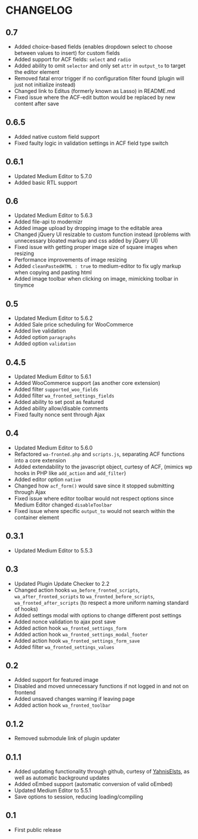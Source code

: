 CHANGELOG
=========
## 0.7
* Added choice-based fields (enables dropdown select to choose between values to insert) for custom fields
* Added support for ACF fields: `select` and `radio` 
* Added ability to omit `selector` and only set `attr` in `output_to` to target the editor element
* Removed fatal error trigger if no configuration filter found (plugin will just not initialize instead)
* Changed link to Editus (formerly known as Lasso) in README.md
* Fixed issue where the ACF-edit button would be replaced by new content after save

## 0.6.5
* Added native custom field support
* Fixed faulty logic in validation settings in ACF field type switch

## 0.6.1
* Updated Medium Editor to 5.7.0
* Added basic RTL support

## 0.6
* Updated Medium Editor to 5.6.3
* Added file-api to modernizr
* Added image upload by dropping image to the editable area
* Changed jQuery UI resizable to custom function instead (problems with unnecessary bloated markup and css added by jQuery UI)
* Fixed issue with getting proper image size of square images when resizing
* Performance improvements of image resizing
* Added `cleanPastedHTML : true` to medium-editor to fix ugly markup when copying and pasting html
* Added image toolbar when clicking on image, mimicking toolbar in tinymce

## 0.5
* Updated Medium Editor to 5.6.2
* Added Sale price scheduling for WooCommerce
* Added live validation
* Added option `paragraphs`
* Added option `validation`

## 0.4.5
* Updated Medium Editor to 5.6.1
* Added WooCommerce support (as another core extension)
* Added filter `supported_woo_fields`
* Added filter `wa_fronted_settings_fields`
* Added ability to set post as featured
* Added ability allow/disable comments
* Fixed faulty nonce sent through Ajax

## 0.4
* Updated Medium Editor to 5.6.0
* Refactored `wa-fronted.php` and `scripts.js`, separating ACF functions into a core extension
* Added extendability to the javascript object, curtesy of ACF, (mimics wp hooks in PHP like `add_action` and `add_filter`)
* Added editor option `native`
* Changed how `acf_form()` would save since it stopped submitting through Ajax
* Fixed issue where editor toolbar would not respect options since Medium Editor changed `disableToolbar`
* Fixed issue where specific `output_to` would not search within the container element

## 0.3.1
* Updated Medium Editor to 5.5.3

## 0.3
* Updated Plugin Update Checker to 2.2
* Changed action hooks `wa_before_fronted_scripts`, `wa_after_fronted_scripts` to `wa_fronted_before_scripts`, `wa_fronted_after_scripts` (to respect a more uniform naming standard of hooks)
* Added settings modal with options to change different post settings
* Added nonce validation to ajax post save
* Added action hook `wa_fronted_settings_form`
* Added action hook `wa_fronted_settings_modal_footer`
* Added action hook `wa_fronted_settings_form_save`
* Added filter `wa_fronted_settings_values`

## 0.2
* Added support for featured image
* Disabled and moved unnecessary functions if not logged in and not on frontend
* Added unsaved changes warning if leaving page
* Added action hook `wa_fronted_toolbar`

## 0.1.2
* Removed submodule link of plugin updater

## 0.1.1
* Added updating functionality through github, curtesy of [YahnisElsts](https://github.com/YahnisElsts/plugin-update-checker), as well as automatic background updates
* Added oEmbed support (automatic conversion of valid oEmbed)
* Updated Medium Editor to 5.5.1
* Save options to session, reducing loading/compiling

## 0.1
* First public release